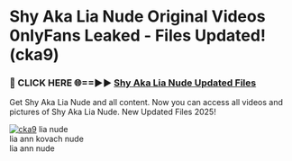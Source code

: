 # Shy Aka Lia Nude Original Videos 0nlyFans Leaked - Files Updated! (cka9)

<h3>🔴 CLICK HERE 🌐==►► <a href="https://tinyurl.com/5h6xmrr3" rel="nofollow">Shy Aka Lia Nude Updated Files</a></h3>

Get Shy Aka Lia Nude and all content. Now you can access all videos and pictures of Shy Aka Lia Nude. New Updated Files 2025!

[![cka9](https://i.imgur.com/KVD873Z.gif)](https://tinyurl.com/5h6xmrr3)
lia nude<br>
lia ann kovach nude<br>
lia ann nude